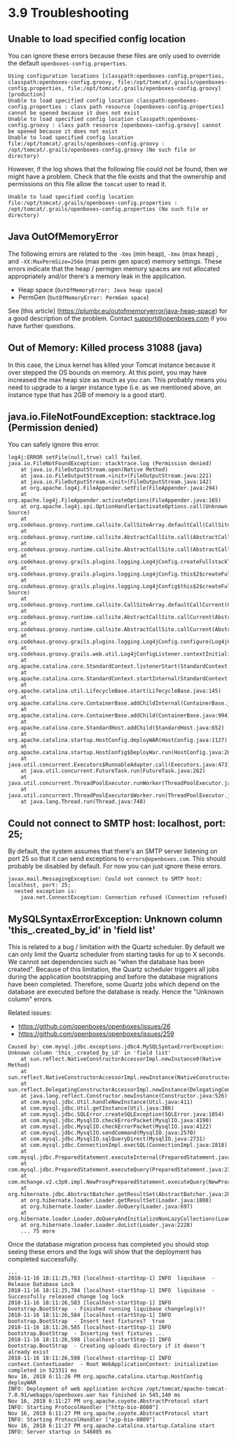 # 3.9 Troubleshooting

## Unable to load specified config location 
You can ignore these errors because these files are only used to override the default `openboxes-config.properties`.
```
Using configuration locations [classpath:openboxes-config.properties, classpath:openboxes-config.groovy, file:/opt/tomcat/.grails/openboxes-config.properties, file:/opt/tomcat/.grails/openboxes-config.groovy] [production]
Unable to load specified config location classpath:openboxes-config.properties : class path resource [openboxes-config.properties] cannot be opened because it does not exist
Unable to load specified config location classpath:openboxes-config.groovy : class path resource [openboxes-config.groovy] cannot be opened because it does not exist
Unable to load specified config location file:/opt/tomcat/.grails/openboxes-config.groovy : /opt/tomcat/.grails/openboxes-config.groovy (No such file or directory)
```

However, if the log shows that the following file could not be found, then we might have a problem. Check that the 
file exists and that the ownership and permissions on this file allow the `tomcat` user to read it.
```
Unable to load specified config location file:/opt/tomcat/.grails/openboxes-config.properties : /opt/tomcat/.grails/openboxes-config.properties (No such file or directory)
```

## Java OutOfMemoryError
The following errors are related to the `-Xms` (min heap), `-Xmx` (max heap) , and `-XX:MaxPermSize=256m` 
(max perm gen space) memory settings. These errors indicate that the heap / permgen memory spaces are not allocated 
appropriately and/or there's a memory leak in the application. 

* Heap space (`OutOfMemoryError: Java heap space`)
* PermGen (`OutOfMemoryError: PermGen space`)

See [this article] (https://plumbr.eu/outofmemoryerror/java-heap-space) for a good description of the problem. 
Contact [support@openboxes.com](support@openboxes.com) if you have further questions.

## Out of Memory: Killed process 31088 (java)
In this case, the Linux kernel has killed your Tomcat instance because it over stepped the OS bounds on memory. At 
this point, you may have increased the max heap size as much as you can. This probably means you need to upgrade to a 
larger instance type (i.e. as we mentioned above, an instance type that has 2GB of memory is a good start).


## java.io.FileNotFoundException: stacktrace.log (Permission denied)
You can safely ignore this error. 
```
log4j:ERROR setFile(null,true) call failed.
java.io.FileNotFoundException: stacktrace.log (Permission denied)
	at java.io.FileOutputStream.open(Native Method)
	at java.io.FileOutputStream.<init>(FileOutputStream.java:221)
	at java.io.FileOutputStream.<init>(FileOutputStream.java:142)
	at org.apache.log4j.FileAppender.setFile(FileAppender.java:294)
	at org.apache.log4j.FileAppender.activateOptions(FileAppender.java:165)
	at org.apache.log4j.spi.OptionHandler$activateOptions.call(Unknown Source)
	at org.codehaus.groovy.runtime.callsite.CallSiteArray.defaultCall(CallSiteArray.java:40)
	at org.codehaus.groovy.runtime.callsite.AbstractCallSite.call(AbstractCallSite.java:116)
	at org.codehaus.groovy.runtime.callsite.AbstractCallSite.call(AbstractCallSite.java:120)
	at org.codehaus.groovy.grails.plugins.logging.Log4jConfig.createFullstackTraceAppender(Log4jConfig.groovy:177)
	at org.codehaus.groovy.grails.plugins.logging.Log4jConfig.this$2$createFullstackTraceAppender(Log4jConfig.groovy)
	at org.codehaus.groovy.grails.plugins.logging.Log4jConfig$this$2$createFullstackTraceAppender.callCurrent(Unknown Source)
	at org.codehaus.groovy.runtime.callsite.CallSiteArray.defaultCallCurrent(CallSiteArray.java:44)
	at org.codehaus.groovy.runtime.callsite.AbstractCallSite.callCurrent(AbstractCallSite.java:141)
	at org.codehaus.groovy.runtime.callsite.AbstractCallSite.callCurrent(AbstractCallSite.java:145)
	at org.codehaus.groovy.grails.plugins.logging.Log4jConfig.configure(Log4jConfig.groovy:145)
	at org.codehaus.groovy.grails.web.util.Log4jConfigListener.contextInitialized(Log4jConfigListener.java:62)
	at org.apache.catalina.core.StandardContext.listenerStart(StandardContext.java:5157)
	at org.apache.catalina.core.StandardContext.startInternal(StandardContext.java:5680)
	at org.apache.catalina.util.LifecycleBase.start(LifecycleBase.java:145)
	at org.apache.catalina.core.ContainerBase.addChildInternal(ContainerBase.java:1018)
	at org.apache.catalina.core.ContainerBase.addChild(ContainerBase.java:994)
	at org.apache.catalina.core.StandardHost.addChild(StandardHost.java:652)
	at org.apache.catalina.startup.HostConfig.deployWAR(HostConfig.java:1127)
	at org.apache.catalina.startup.HostConfig$DeployWar.run(HostConfig.java:2021)
	at java.util.concurrent.Executors$RunnableAdapter.call(Executors.java:473)
	at java.util.concurrent.FutureTask.run(FutureTask.java:262)
	at java.util.concurrent.ThreadPoolExecutor.runWorker(ThreadPoolExecutor.java:1152)
	at java.util.concurrent.ThreadPoolExecutor$Worker.run(ThreadPoolExecutor.java:622)
	at java.lang.Thread.run(Thread.java:748)
```

## Could not connect to SMTP host: localhost, port: 25;
By default, the system assumes that there's an SMTP server listening on port 25 so that it can send exceptions to
`errors@openboxes.com`. This should probably be disabled by default. For now you can just ignore these errors.
```
javax.mail.MessagingException: Could not connect to SMTP host: localhost, port: 25;
  nested exception is:
	java.net.ConnectException: Connection refused (Connection refused)
```

## MySQLSyntaxErrorException: Unknown column 'this_.created_by_id' in 'field list'

This is related to a bug / limitation with the Quartz scheduler. By default we can only limit the Quartz 
scheduler from starting tasks for up to X seconds. We cannot set dependencies such as 
"when the database has been created". Because of this limitation, the Quartz scheduler triggers all jobs during 
the application bootstrapping and before the database migrations have been completed. Therefore, some Quartz jobs
which depend on the database are executed before the database is ready. Hence the "Unknown column" errors.

Related issues:
* https://github.com/openboxes/openboxes/issues/26
* https://github.com/openboxes/openboxes/issues/259

```
Caused by: com.mysql.jdbc.exceptions.jdbc4.MySQLSyntaxErrorException: Unknown column 'this_.created_by_id' in 'field list'
	at sun.reflect.NativeConstructorAccessorImpl.newInstance0(Native Method)
	at sun.reflect.NativeConstructorAccessorImpl.newInstance(NativeConstructorAccessorImpl.java:57)
	at sun.reflect.DelegatingConstructorAccessorImpl.newInstance(DelegatingConstructorAccessorImpl.java:45)
	at java.lang.reflect.Constructor.newInstance(Constructor.java:526)
	at com.mysql.jdbc.Util.handleNewInstance(Util.java:411)
	at com.mysql.jdbc.Util.getInstance(Util.java:386)
	at com.mysql.jdbc.SQLError.createSQLException(SQLError.java:1054)
	at com.mysql.jdbc.MysqlIO.checkErrorPacket(MysqlIO.java:4190)
	at com.mysql.jdbc.MysqlIO.checkErrorPacket(MysqlIO.java:4122)
	at com.mysql.jdbc.MysqlIO.sendCommand(MysqlIO.java:2570)
	at com.mysql.jdbc.MysqlIO.sqlQueryDirect(MysqlIO.java:2731)
	at com.mysql.jdbc.ConnectionImpl.execSQL(ConnectionImpl.java:2818)
	at com.mysql.jdbc.PreparedStatement.executeInternal(PreparedStatement.java:2157)
	at com.mysql.jdbc.PreparedStatement.executeQuery(PreparedStatement.java:2324)
	at com.mchange.v2.c3p0.impl.NewProxyPreparedStatement.executeQuery(NewProxyPreparedStatement.java:76)
	at org.hibernate.jdbc.AbstractBatcher.getResultSet(AbstractBatcher.java:208)
	at org.hibernate.loader.Loader.getResultSet(Loader.java:1808)
	at org.hibernate.loader.Loader.doQuery(Loader.java:697)
	at org.hibernate.loader.Loader.doQueryAndInitializeNonLazyCollections(Loader.java:259)
	at org.hibernate.loader.Loader.doList(Loader.java:2228)
	... 75 more
```

Once the database migration process has completed you should stop seeing these errors and the logs will 
show that the deployment has completed successfully.

```
...
2018-11-16 18:11:25,783 [localhost-startStop-1] INFO  liquibase  - Release Database Lock
2018-11-16 18:11:25,784 [localhost-startStop-1] INFO  liquibase  - Successfully released change log lock
2018-11-16 18:11:26,583 [localhost-startStop-1] INFO  bootstrap.BootStrap  - Finished running liquibase changelog(s)!
2018-11-16 18:11:26,584 [localhost-startStop-1] INFO  bootstrap.BootStrap  - Insert test fixtures?  true
2018-11-16 18:11:26,585 [localhost-startStop-1] INFO  bootstrap.BootStrap  - Inserting test fixtures ...
2018-11-16 18:11:26,598 [localhost-startStop-1] INFO  bootstrap.BootStrap  - Creating uploads directory if it doesn't already exist
2018-11-16 18:11:26,598 [localhost-startStop-1] INFO  context.ContextLoader  - Root WebApplicationContext: initialization completed in 523311 ms
Nov 16, 2018 6:11:26 PM org.apache.catalina.startup.HostConfig deployWAR
INFO: Deployment of web application archive /opt/tomcat/apache-tomcat-7.0.91/webapps/openboxes.war has finished in 545,140 ms
Nov 16, 2018 6:11:27 PM org.apache.coyote.AbstractProtocol start
INFO: Starting ProtocolHandler ["http-bio-8080"]
Nov 16, 2018 6:11:27 PM org.apache.coyote.AbstractProtocol start
INFO: Starting ProtocolHandler ["ajp-bio-8009"]
Nov 16, 2018 6:11:27 PM org.apache.catalina.startup.Catalina start
INFO: Server startup in 546085 ms
```